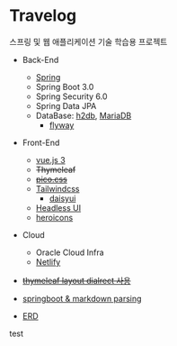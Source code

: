 # Travelog

스프링 및 웹 애플리케이션 기술 학습용 프로젝트

* Back-End
  * [Spring](https://spring.io)
  * Spring Boot 3.0
  * Spring Security 6.0
  * Spring Data JPA
  * DataBase: [h2db](https://www.h2database.com/), [MariaDB](https://mariadb.org/)
    * [flyway](https://flywaydb.org/)
* Front-End
  * [vue.js 3](https://vuejs.org/)
  * ~~Thymeleaf~~
  * ~~[pico.css](https://picocss.com/)~~
  * [Tailwindcss](https://tailwindcss.com/)
    * [daisyui](https://daisyui.com/)
  * [Headless UI](https://headlessui.com/)
  * [heroicons](https://heroicons.com/)

* Cloud
  * Oracle Cloud Infra
  * [Netlify](https://www.netlify.com/)

* ~~[thymeleaf layout dialrect 사용](https://dev-jwblog.tistory.com/34#3.%20%ED%94%84%EB%A1%9C%EC%A0%9D%ED%8A%B8%20%EC%8B%A4%ED%96%89)~~
* [springboot & markdown parsing](https://devocean.sk.com/blog/techBoardDetail.do?ID=163499)
* [ERD](https://www.erdcloud.com/d/MvWLqsR5fkQJmj9Md)

test

